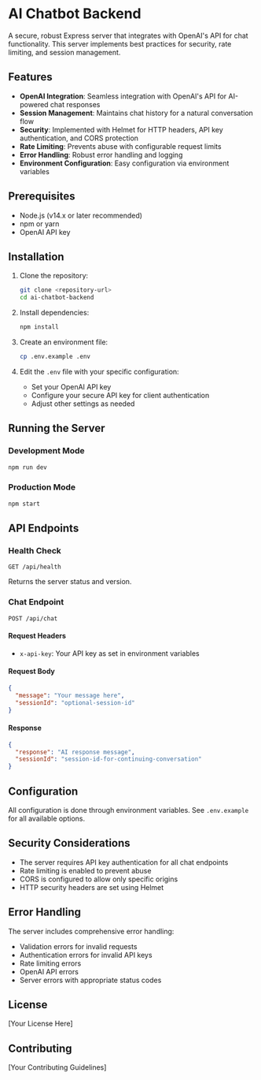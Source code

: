 # AI Chatbot Backend

A secure, robust Express server that integrates with OpenAI's API for chat functionality. This server implements best practices for security, rate limiting, and session management.

## Features

- **OpenAI Integration**: Seamless integration with OpenAI's API for AI-powered chat responses
- **Session Management**: Maintains chat history for a natural conversation flow
- **Security**: Implemented with Helmet for HTTP headers, API key authentication, and CORS protection
- **Rate Limiting**: Prevents abuse with configurable request limits
- **Error Handling**: Robust error handling and logging
- **Environment Configuration**: Easy configuration via environment variables

## Prerequisites

- Node.js (v14.x or later recommended)
- npm or yarn
- OpenAI API key

## Installation

1. Clone the repository:
   ```bash
   git clone <repository-url>
   cd ai-chatbot-backend
   ```

2. Install dependencies:
   ```bash
   npm install
   ```
   
3. Create an environment file:
   ```bash
   cp .env.example .env
   ```

4. Edit the `.env` file with your specific configuration:
   - Set your OpenAI API key
   - Configure your secure API key for client authentication
   - Adjust other settings as needed

## Running the Server

### Development Mode
```bash
npm run dev
```

### Production Mode
```bash
npm start
```

## API Endpoints

### Health Check
```
GET /api/health
```
Returns the server status and version.

### Chat Endpoint
```
POST /api/chat
```

#### Request Headers
- `x-api-key`: Your API key as set in environment variables

#### Request Body
```json
{
  "message": "Your message here",
  "sessionId": "optional-session-id"
}
```

#### Response
```json
{
  "response": "AI response message",
  "sessionId": "session-id-for-continuing-conversation"
}
```

## Configuration

All configuration is done through environment variables. See `.env.example` for all available options.

## Security Considerations

- The server requires API key authentication for all chat endpoints
- Rate limiting is enabled to prevent abuse
- CORS is configured to allow only specific origins
- HTTP security headers are set using Helmet

## Error Handling

The server includes comprehensive error handling:
- Validation errors for invalid requests
- Authentication errors for invalid API keys
- Rate limiting errors
- OpenAI API errors
- Server errors with appropriate status codes

## License

[Your License Here]

## Contributing

[Your Contributing Guidelines] 